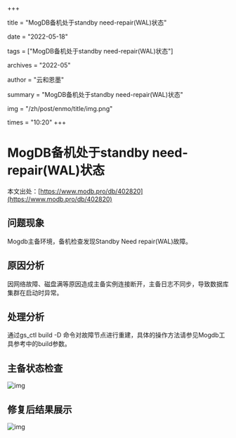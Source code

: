 +++

title = "MogDB备机处于standby need-repair(WAL)状态" 

date = "2022-05-18" 

tags = ["MogDB备机处于standby need-repair(WAL)状态"] 

archives = "2022-05" 

author = "云和恩墨" 

summary = "MogDB备机处于standby need-repair(WAL)状态"

img = "/zh/post/enmo/title/img.png" 

times = "10:20"
+++

# MogDB备机处于standby need-repair(WAL)状态

本文出处：[https://www.modb.pro/db/402820](https://www.modb.pro/db/402820)

## 问题现象

Mogdb主备环境，备机检查发现Standby Need repair(WAL)故障。

## 原因分析

因网络故障、磁盘满等原因造成主备实例连接断开，主备日志不同步，导致数据库集群在启动时异常。

## 处理分析

通过gs_ctl build -D 命令对故障节点进行重建，具体的操作方法请参见Mogdb工具参考中的build参数。

## 主备状态检查

![img](../images/20220512-6b05767d-e69a-450b-89e2-ef3a98cc24dd.png)

## 修复后结果展示

![img](../images/20220512-e61af498-f6ce-4dd2-a96b-3b57e1500d96.png)
